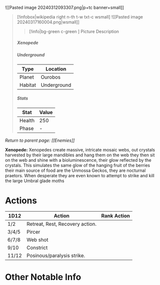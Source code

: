 ![[Pasted image 20240312093307.png|p+tc banner+small]]
> [!infobox|wikipedia right n-th t-w txt-c wsmall]
> ![[Pasted image 20240317160004.png|wsmall]]
>> [!info|bg-green c-green ] Picture Description
>##### Xenopede
> ##### Underground
> | Type | Location |
> | ---- | ---- |
> | Planet | Ourobos |
> | Habitat | Underground |
> ##### *Stats*
> | Stat | Value |
> | ---- | ---- |
> | Health | 250 |
> | Phase | - |

*Return to parent page: [[Enemies]]*

**Xenopede:** Xenopedes create massive, intricate mosaic webs, out crystals harvested by their large mandibles and hang them on the web they then sit on the web and shine with a bioluminescence, their glow reflected by the crystals. This simulates the same glow of the hanging fruit of the berries their main source of food are the Unmossa Geckos, they are nocturnal praetors. When desperate they are even known to attempt to strike and kill the large Umbral glade moths
# Actions

| 1D12  | Action                          | Rank Action |
| ----- | ------------------------------- | ----------- |
| 1/2   | Retreat, Rest, Recovery action. |             |
| 3/4/5 | Pircer                          |             |
| 6/7/8 | Web shot                        |             |
| 9/10  | Constrict                       |             |
| 11/12 | Posinous/paralysis strike.      |             |
# Other Notable Info

